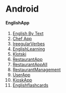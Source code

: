 Android
==========

#### EnglishApp
1. [English By Text](https://github.com/ayoubHam2000/EnglishByText)
2. [Chef App](https://github.com/ayoubHam2000/chefApp)
3. [IreegularVerbes](https://github.com/ayoubHam2000/IreegularVerbes)
4. [EnglishLearning](https://github.com/ayoubHam2000/EnglishLearning)
5. [Klotski](https://github.com/ayoubHam2000/Klotski)
6. [RestaurantApp](https://github.com/ayoubHam2000/RestaurantApp)
7. [RestaurantAppAll](https://github.com/ayoubHam2000/RestaurantAppAll)
8. [RestaurantManagement](https://github.com/ayoubHam2000/RestaurantManagement)
9. [UserApp](https://github.com/ayoubHam2000/UserApp)
10. [KioskApp](https://github.com/ayoubHam2000/KioskApp)
11. [Englishflashcards](https://github.com/ayoubHam2000/Englishflashcards)